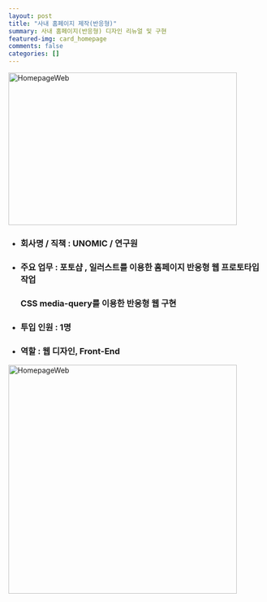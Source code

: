 ```yaml
---
layout: post
title: "사내 홈페이지 제작(반응형)"
summary: 사내 홈페이지(반응형) 디자인 리뉴얼 및 구현
featured-img: card_homepage
comments: false
categories: []
---
```


<img src="../assets/img/posts/homepage01.jpg" width="450px" height="300px" title="HomepageWeb"/><br/>

<!-- # 사내 홈페이지 구현 -->

- ### 회사명 / 직책 : UNOMIC / 연구원<br>
- ### 주요 업무 : 포토샵 , 일러스트를 이용한 홈페이지 반응형 웹 프로토타입 작업<br>
  ### CSS media-query를 이용한 반응형 웹 구현
- ### 투입 인원 : 1명<br>
- ### 역할 : 웹 디자인, Front-End

<img src="../assets/img/posts/homepage03.jpeg" width="450px" title="HomepageWeb"/><br/>
